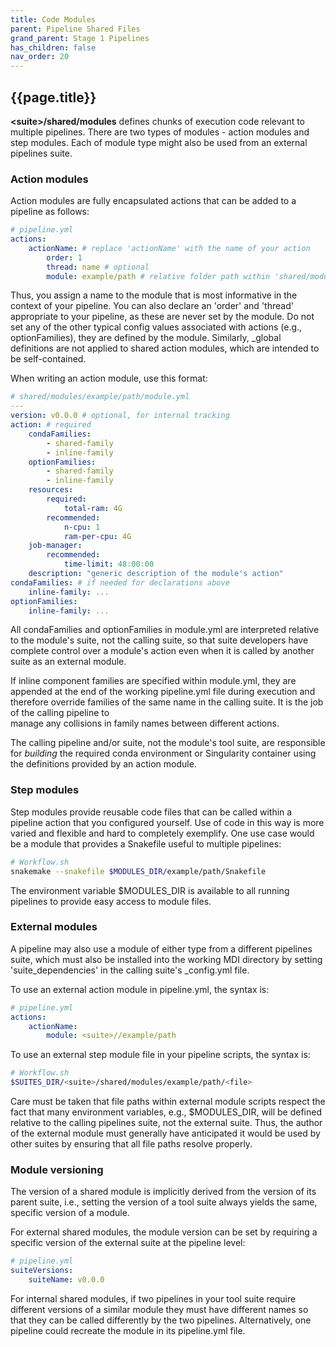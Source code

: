 ```yaml
---
title: Code Modules
parent: Pipeline Shared Files
grand_parent: Stage 1 Pipelines
has_children: false
nav_order: 20
---
```


## {{page.title}}

**\<suite\>/shared/modules** defines chunks of execution code relevant 
to multiple pipelines. There are two types of modules - action modules 
and step modules. Each of module type might also be used from 
an external pipelines suite.

### Action modules

Action modules are fully encapsulated actions that can be added to a 
pipeline as follows:

```yml
# pipeline.yml
actions:
    actionName: # replace 'actionName' with the name of your action
        order: 1
        thread: name # optional
        module: example/path # relative folder path within 'shared/modules'
```

Thus, you assign a name to the module that is most informative in
the context of your pipeline. You can also declare an 'order' and
'thread' appropriate to your pipeline, as these are never set by
the module. Do not set any of the other typical config values
associated with actions (e.g., optionFamilies), they are defined
by the module. Similarly, _global definitions are not applied
to shared action modules, which are intended to be self-contained.

When writing an action module, use this format:

```yml
# shared/modules/example/path/module.yml
---
version: v0.0.0 # optional, for internal tracking
action: # required
    condaFamilies: 
        - shared-family
        - inline-family  
    optionFamilies:
        - shared-family
        - inline-family
    resources:
        required:
            total-ram: 4G
        recommended: 
            n-cpu: 1
            ram-per-cpu: 4G   
    job-manager:
        recommended:
            time-limit: 48:00:00   
    description: "generic description of the module's action"
condaFamilies: # if needed for declarations above
    inline-family: ...
optionFamilies:
    inline-family: ...
```

All condaFamilies and optionFamilies in module.yml are interpreted 
relative to the module's suite, not the calling suite, so that
suite developers have complete control over a module's action
even when it is called by another suite as an external module.

If inline component families are specified within module.yml,
they are appended at the end of the working pipeline.yml file 
during execution and therefore override families of the same name 
in the calling suite. It is the job of the calling pipeline to  
manage any collisions in family names between different actions. 

The calling pipeline and/or suite, not the module's tool suite, 
are responsible for _building_ the required conda environment or 
Singularity container using the definitions provided by an action module.

### Step modules

Step modules provide reusable code files that can be called
within a pipeline action that you configured yourself. Use of code in this 
way is more varied and flexible and hard to completely exemplify. One use
case would be a module that provides a Snakefile useful to multiple pipelines:

```bash
# Workflow.sh
snakemake --snakefile $MODULES_DIR/example/path/Snakefile
```

The environment variable $MODULES_DIR is available to all running pipelines 
to provide easy access to module files.

### External modules

A pipeline may also use a module of either type from a different pipelines suite, 
which must also be installed into the working MDI directory by setting 
'suite_dependencies' in the calling suite's _config.yml file.

To use an external action module in pipeline.yml, the syntax is:

```yml
# pipeline.yml
actions:
    actionName:
        module: <suite>//example/path
```

To use an external step module file in your pipeline scripts, the syntax is:

```bash
# Workflow.sh
$SUITES_DIR/<suite>/shared/modules/example/path/<file>
```

Care must be taken that file paths within external module scripts respect the fact 
that many environment variables, e.g., $MODULES_DIR, will be defined 
relative to the calling pipelines suite, not the external suite. Thus, the 
author of the external module must generally have anticipated it would be
used by other suites by ensuring that all file paths resolve properly.

### Module versioning

The version of a shared module is implicitly derived from the version of 
its parent suite, i.e., setting the version of a tool suite always yields 
the same, specific version of a module. 

For external shared modules, the module version can be set by requiring 
a specific version of the external suite at the pipeline level:

```yml
# pipeline.yml
suiteVersions: 
    suiteName: v0.0.0 
```

For internal shared modules, if two pipelines in your tool suite require different 
versions of a similar module they must have different names so that
they can be called differently by the two pipelines.
Alternatively, one pipeline could recreate the module in its pipeline.yml file.
